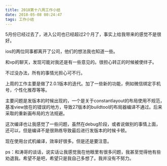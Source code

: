 ```yaml
---
title: 2018第十八周工作小结
date: 2018-05-08 00:24:47
tags: 工作小结
---
```


5月份已经过去了，进入公司也已经超过2个月了，事实上给我带来的感觉不是很好。

ios的两位同事都离开了公司，他们的想法我也知道一些。

和vp的聊天，发现可能对我还是有一些意见的。很担心转正的时候被使绊子。

不过没办法，所有的事情光担心可不行。

上周的工作主要是做了2.0.1版本的迭代。加了一些新的功能，例如微信绑定手机号，个性化推荐等等。

主要问题是发版本的时候出现的，一个是关于constantlayout的布局使用不规范，基准view放在的错误的地方，导致27版本的buildtool的布局器编译不通过。后来采取的重新画布局的方法规避。

这次编译也让我感觉了一些问题，虽然在debug阶段，或者说做别的事情上面，还可以，但是编译不是很熟练导致最后进行发版本的时候卡顿。

现在使用台式机编译，效率好很多。但是还是要注意。

ps：和涛哥的谈话，说实话让我感觉我在他眼里有很多问题，我甚至觉得他有些劝退我。希望不是吧，希望只是我自己多想了。我并没有不努力。
